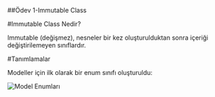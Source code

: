 ##Ödev 1-Immutable Class

#Immutable Class Nedir?

Immutable (değişmez), nesneler bir kez oluşturulduktan sonra içeriği değiştirilemeyen sınıflardır.

#Tanımlamalar

Modeller için ilk olarak bir enum sınıfı oluşturuldu:

![Model Enumları](https://user-images.githubusercontent.com/107641642/175661277-79d91bd8-c0c6-4bf9-a699-ea8355b39cf4.png)


